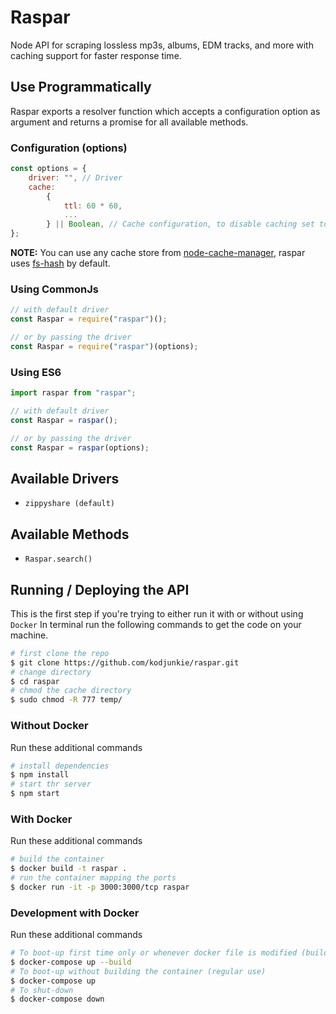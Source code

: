 # Raspar

Node API for scraping lossless mp3s, albums, EDM tracks, and more
with caching support for faster response time.

## Use Programmatically

Raspar exports a resolver function which accepts a configuration option as argument and returns a promise for all available methods.

### Configuration (options)

```javascript
const options = {
	driver: "", // Driver
	cache:
		{
			ttl: 60 * 60,
            ...
		} || Boolean, // Cache configuration, to disable caching set to "false"
};
```

**NOTE:** You can use any cache store from [node-cache-manager](https://github.com/BryanDonovan/node-cache-manager#store-engines), raspar uses [fs-hash](https://github.com/rolandstarke/node-cache-manager-fs-hash) by default.

### Using CommonJs

```javascript
// with default driver
const Raspar = require("raspar")();

// or by passing the driver
const Raspar = require("raspar")(options);
```

### Using ES6

```javascript
import raspar from "raspar";

// with default driver
const Raspar = raspar();

// or by passing the driver
const Raspar = raspar(options);
```

## Available Drivers

- `zippyshare (default)`

## Available Methods

- `Raspar.search()`

## Running / Deploying the API

This is the first step if you're trying to either run it with or without using `Docker`
In terminal run the following commands to get the code on your machine.

```bash
# first clone the repo
$ git clone https://github.com/kodjunkie/raspar.git
# change directory
$ cd raspar
# chmod the cache directory
$ sudo chmod -R 777 temp/
```

### Without Docker

Run these additional commands

```bash
# install dependencies
$ npm install
# start thr server
$ npm start
```

### With Docker

Run these additional commands

```bash
# build the container
$ docker build -t raspar .
# run the container mapping the ports
$ docker run -it -p 3000:3000/tcp raspar
```

### Development with Docker

Run these additional commands

```bash
# To boot-up first time only or whenever docker file is modified (builds the container)
$ docker-compose up --build
# To boot-up without building the container (regular use)
$ docker-compose up
# To shut-down
$ docker-compose down
```

<!-- ### Heroku (In progress)

Heroku requires some additional dependencies that aren't included on the Linux box that Heroku spins up for you.
To add the dependencies on deploy, add the Puppeteer Heroku buildpack to the list of buildpacks for your app under Settings > Buildpacks.

The url for the buildpack is `https://github.com/CoffeeAndCode/puppeteer-heroku-buildpack` -->
